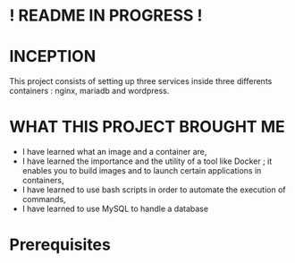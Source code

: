 # ! README IN PROGRESS !

# INCEPTION
This project consists of setting up three services inside three differents containers : nginx, mariadb and wordpress.

# WHAT THIS PROJECT BROUGHT ME
- I have learned what an image and a container are,
- I have learned the importance and the utility of a tool like Docker ; it enables you to build images and to launch certain applications in containers,
- I have learned to use bash scripts in order to automate the execution of commands,
- I have learned to use MySQL to handle a database

# Prerequisites
